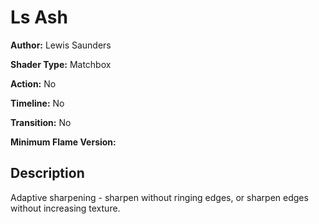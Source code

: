 # Ls Ash

**Author:** Lewis Saunders

**Shader Type:** Matchbox

**Action:** No

**Timeline:** No

**Transition:** No

**Minimum Flame Version:** 


## Description
Adaptive sharpening - sharpen without ringing edges, or sharpen edges without increasing texture.
